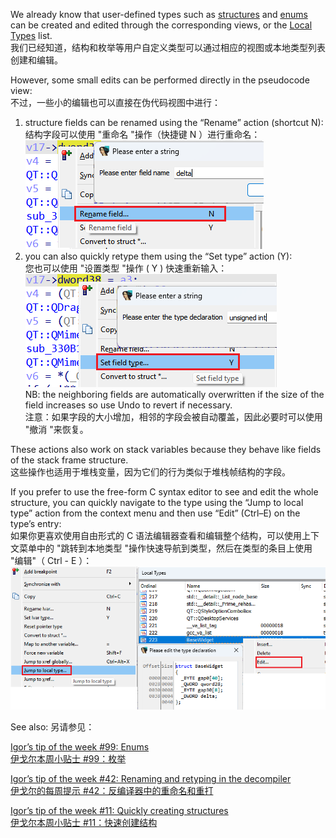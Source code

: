 We already know that user-defined types such as [structures](https://hex-rays.com/blog/igor-tip-of-the-week-11-quickly-creating-structures/) and [enums](https://hex-rays.com/blog/igors-tip-of-the-week-99-enums/) can be created and edited through the corresponding views, or the [Local Types](https://hex-rays.com/blog/igor-tip-of-the-week-11-quickly-creating-structures/) list.  
我们已经知道，结构和枚举等用户自定义类型可以通过相应的视图或本地类型列表创建和编辑。

However, some small edits can be performed directly in the pseudocode view:  
不过，一些小的编辑也可以直接在伪代码视图中进行：

1.  structure fields can be renamed using the “Rename” action (shortcut N):  
    结构字段可以使用 "重命名 "操作（快捷键 N ）进行重命名：  
    ![](assets/2024/01/hredit1.png)
2.  you can also quickly retype them using the “Set type” action (Y):  
    您也可以使用 "设置类型 "操作 ( Y ) 快速重新输入：  
    ![](assets/2024/01/hredit2.png)  
    NB: the neighboring fields are automatically overwritten if the size of the field increases so use Undo to revert if necessary.  
    注意：如果字段的大小增加，相邻的字段会被自动覆盖，因此必要时可以使用 "撤消 "来恢复。

These actions also work on stack variables because they behave like fields of the stack frame structure.  
这些操作也适用于堆栈变量，因为它们的行为类似于堆栈帧结构的字段。

If you prefer to use the free-form C syntax editor to see and edit the whole structure, you can quickly navigate to the type using the “Jump to local type” action from the context menu and then use “Edit” (Ctrl–E) on the type’s entry:  
如果你更喜欢使用自由形式的 C 语法编辑器查看和编辑整个结构，可以使用上下文菜单中的 "跳转到本地类型 "操作快速导航到类型，然后在类型的条目上使用 "编辑"（ Ctrl - E ）：  
![](assets/2024/01/hredit3.png)

See also: 另请参见：

[Igor’s tip of the week #99: Enums  
伊戈尔本周小贴士 #99：枚举](https://hex-rays.com/blog/igors-tip-of-the-week-99-enums/)

[Igor’s tip of the week #42: Renaming and retyping in the decompiler  
伊戈尔的每周提示 #42：反编译器中的重命名和重打](https://hex-rays.com/blog/igors-tip-of-the-week-42-renaming-and-retyping-in-the-decompiler/)

[Igor’s tip of the week #11: Quickly creating structures  
伊戈尔本周小贴士 #11：快速创建结构](https://hex-rays.com/blog/igor-tip-of-the-week-11-quickly-creating-structures/)